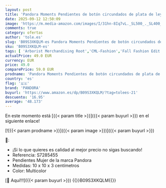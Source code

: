 ```yaml
---
layout: post
title: 'Pandora Moments Pendientes de botón circundados de plata de ley con circonitas cúbicas transparentes'
date: 2025-09-12 12:50:09
image: 'https://m.media-amazon.com/images/I/31hn-8Iq7vL._SL500_._SL400_.jpg'
comments: true
category: ofertas
author: 'tole.es'
slug: 'B09S3XKQLM-es Pandora Moments Pendientes de botón circundados de plata...'
sku: 'B09S3XKQLM-es'
tags: [ 'Arborist Merchandising Root','CML-Fashion','Fall Fashion Edit','Jewellery & Watches','Jewelry | Co-gender | Earrings | Under €50','Joyería para mujer','Moda','Moda Mujer','Pendientes para mujer','Self Service','Softlines | Jewelry | Co-gender','Special Features Stores','Top Brands Fashion Selection','Top Brands Fashion Women','Top Brands Fashion Womens Jewellery','Women Fall Fashion','Womens Fashion','Womens Jewelry and Watches','c8538d25-3af9-48d3-aeff-5f3ce5572a36_0','c8538d25-3af9-48d3-aeff-5f3ce5572a36_2101','c8538d25-3af9-48d3-aeff-5f3ce5572a36_3401','c8538d25-3af9-48d3-aeff-5f3ce5572a36_4401','c8538d25-3af9-48d3-aeff-5f3ce5572a36_5101','de','ley','pandora','plata','🇪🇸', ]
actualPrice: 49.0 EUR
currency: EUR
price: 49.0
comparePrice: 59.0 EUR
prodname: 'Pandora Moments Pendientes de botón circundados de plata de ley con circonitas cúbicas transparentes'
country: 'es'
flag: '🇪🇸'
brand: 'PANDORA'
buyurl: 'https://www.amazon.es/dp/B09S3XKQLM/?tag=tolees-21'
descuento: '16.95'
average: '48.173'
---
```


En este momento está [{{< param title >}}]({{< param buyurl >}}) en el siguiente enlace!

[![{{< param prodname >}}]({{< param image >}})]({{< param buyurl >}})

🔎:

- ¡Si lo que quieres es calidad al mejor precio no sigas buscando!
- Referencia: S7285455
- Pendientes Mujer de la marca Pandora
- Medidas: 10 x 10 x 3 centímetros
- Color: Multicolor

[🛒 Aquí!!!]({{< param buyurl >}})
{{<world>}}B09S3XKQLM{{</world>}}
